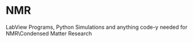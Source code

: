 # NMR
LabView Programs, Python Simulations and anything code-y needed for NMR\Condensed Matter Research
